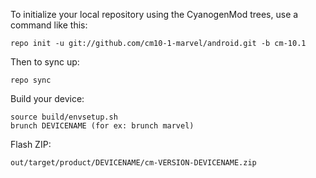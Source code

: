 To initialize your local repository using the CyanogenMod trees, use a command like this:

    repo init -u git://github.com/cm10-1-marvel/android.git -b cm-10.1

Then to sync up:

    repo sync

Build your device:

    source build/envsetup.sh
    brunch DEVICENAME (for ex: brunch marvel)

Flash ZIP:

    out/target/product/DEVICENAME/cm-VERSION-DEVICENAME.zip